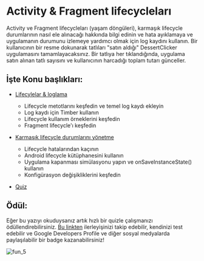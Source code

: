# Activity & Fragment lifecycleları

Activity ve Fragment lifecycleları (yaşam döngüleri), karmaşık lifecycle durumlarının nasıl ele alınacağı hakkında bilgi edinin ve hata ayıklamaya ve uygulamanın durumunu izlemeye yardımcı olmak için log kaydını kullanın. Bir kullanıcının bir resme dokunarak tatlıları "satın aldığı" DessertClicker uygulamasını tamamlayacaksınız. Bir tatlıya her tıklandığında, uygulama satın alınan tatlı sayısını ve kullanıcının harcadığı toplam tutarı günceller.

## İşte Konu başlıkları:
- [Lifecylelar & loglama](https://github.com/serkanalc/Android-Kotlin-Fundamentals/tree/main/Part%2005%20-%20Activity%20%26%20Fragment%20lifecyclelar%C4%B1%20/Dok%C3%BCman%201%20-%20Lifecylelar%20%26%20loglama)
  - Lifecycle metotlarını keşfedin ve temel log kaydı ekleyin
  - Log kaydı için Timber kullanın
  - Lifecycle kullanım örneklerini keşfedin
  - Fragment lifecycle'ı keşfedin


- [Karmaşık lifecycle durumlarını yönetme](https://github.com/serkanalc/Android-Kotlin-Fundamentals/tree/main/Part%2005%20-%20Activity%20%26%20Fragment%20lifecyclelar%C4%B1%20/Dok%C3%BCman%202%20-%20Karma%C5%9F%C4%B1k%20lifecycle%20durumlar%C4%B1n%C4%B1%20y%C3%B6netme)
  - Lifecycle hatalarından kaçının
  - Android lifecycle kütüphanesini kullanın
  - Uygulama kapanması simülasyonu yapın ve onSaveInstanceState() kullanın
  - Konfigürasyon değişikliklerini keşfedin


- [Quiz](https://github.com/serkanalc/Android-Kotlin-Fundamentals/tree/main/Part%2005%20-%20Activity%20%26%20Fragment%20lifecyclelar%C4%B1%20/Quiz)

## Ödül:

Eğer bu yazıyı okuduysanız artık hızlı bir quizle çalışmanızı ödüllendirebilirsiniz. [Bu linkten](https://developer.android.com/courses/quizzes/kotlin-fundamentals-five/kotlin-fundamentals-five?continue=https%3A%2F%2Fdeveloper.android.com%2Fcourses%2Fpathways%2Fkotlin-fundamentals-five%23quiz-%2Fcourses%2Fquizzes%2Fkotlin-fundamentals-five%2Fkotlin-fundamentals-five) 
ilerleyişinizi takip edebilir, kendinizi test edebilir ve Google Developers Profile ve diğer sosyal medyalarda paylaşılabilir
bir badge kazanabilirsiniz!

![fun_5](https://user-images.githubusercontent.com/46448616/148692549-7b2065ec-32a1-4c54-825c-c888728da88e.png)
